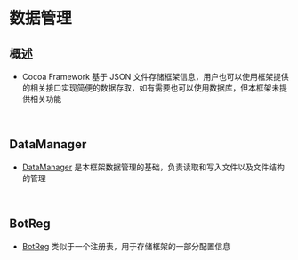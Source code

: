 # 数据管理

## 概述
- Cocoa Framework 基于 JSON 文件存储框架信息，用户也可以使用框架提供的相关接口实现简便的数据存取，如有需要也可以使用数据库，但本框架未提供相关功能

<br>

## DataManager
- [DataManager](../Framework/DataManager.md) 是本框架数据管理的基础，负责读取和写入文件以及文件结构的管理

<br>

## BotReg
- [BotReg](../Framework/BotReg.md) 类似于一个注册表，用于存储框架的一部分配置信息